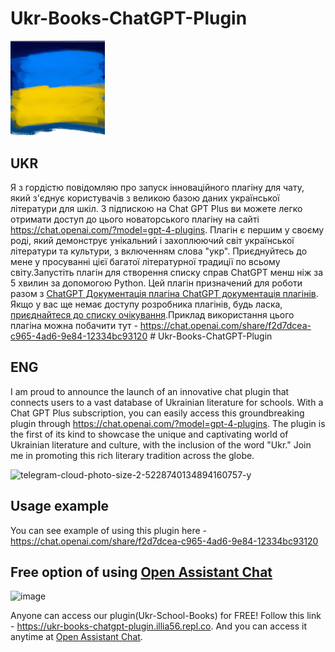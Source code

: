 # Ukr-Books-ChatGPT-Plugin
<img src="logo.jpg" width="30%">

## UKR
Я з гордістю повідомляю про запуск інноваційного плагіну для чату, який з'єднує користувачів з великою базою даних української літератури для шкіл. З підпискою на Chat GPT Plus ви можете легко отримати доступ до цього новаторського плагіну на сайті https://chat.openai.com/?model=gpt-4-plugins. Плагін є першим у своєму роді, який демонструє унікальний і захоплюючий світ української літератури та культури, з включенням слова "укр". Приєднуйтесь до мене у просуванні цієї багатої літературної традиції по всьому світу.Запустіть плагін для створення списку справ ChatGPT менш ніж за 5 хвилин за допомогою Python. Цей плагін призначений для роботи разом з [ChatGPT Документація плагіна ChatGPT документація плагінів](https://platform.openai.com/docs/plugins). Якщо у вас ще немає доступу розробника плагінів, будь ласка, [приєднайтеся до списку очікування](https://openai.com/waitlist/plugins).Приклад використання цього плагіна можна побачити тут - https://chat.openai.com/share/f2d7dcea-c965-4ad6-9e84-12334bc93120 # Ukr-Books-ChatGPT-Plugin
## ENG
I am proud to announce the launch of an innovative chat plugin that connects users to a vast database of Ukrainian literature for schools. With a Chat GPT Plus subscription, you can easily access this groundbreaking plugin through https://chat.openai.com/?model=gpt-4-plugins. The plugin is the first of its kind to showcase the unique and captivating world of Ukrainian literature and culture, with the inclusion of the word "Ukr." Join me in promoting this rich literary tradition across the globe.


![telegram-cloud-photo-size-2-5228740134894160757-y](https://github.com/Illia-the-coder/Ukr-Books-ChatGPT-Plugin/assets/101904816/2fdd6c97-fb8f-4cd0-80ad-ef0ea3624020)


## Usage example
You can see example of using this plugin here - https://chat.openai.com/share/f2d7dcea-c965-4ad6-9e84-12334bc93120

## Free option of using [Open Assistant Chat](https://open-assistant.io/chat)

![image](https://github.com/Illia-the-coder/Ukr-Books-ChatGPT-Plugin/assets/101904816/80c13592-3fae-4d06-8bde-4624b2d7a30e)

Anyone can access our plugin(Ukr-School-Books) for FREE! Follow this link - https://ukr-books-chatgpt-plugin.illia56.repl.co. And you can access it anytime at [Open Assistant Chat](https://open-assistant.io/chat).
